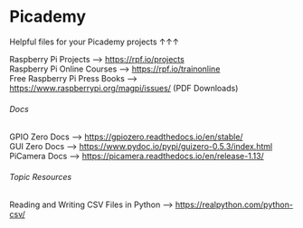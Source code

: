# Picademy
Helpful files for your Picademy projects ↑↑↑  
  
  
Raspberry Pi Projects --> https://rpf.io/projects  
Raspberry Pi Online Courses --> https://rpf.io/trainonline  
Free Raspberry Pi Press Books --> https://www.raspberrypi.org/magpi/issues/ (PDF Downloads)  
  
###### Docs  
GPIO Zero Docs --> https://gpiozero.readthedocs.io/en/stable/  
GUI Zero Docs --> https://www.pydoc.io/pypi/guizero-0.5.3/index.html  
PiCamera Docs --> https://picamera.readthedocs.io/en/release-1.13/  
  
###### Topic Resources  
Reading and Writing CSV Files in Python --> https://realpython.com/python-csv/  
